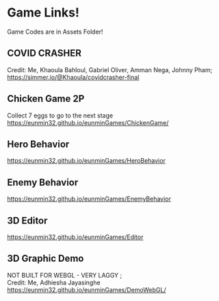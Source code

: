 # Game Links!
Game Codes are in Assets Folder! 

## COVID CRASHER
Credit: Me, Khaoula Bahloul, Gabriel Oliver, Amman Nega, Johnny Pham;<br/>
https://simmer.io/@Khaoula/covidcrasher-final

## Chicken Game 2P
Collect 7 eggs to go to the next stage&nbsp;<br/>
https://eunmin32.github.io/eunminGames/ChickenGame/

## Hero Behavior
https://eunmin32.github.io/eunminGames/HeroBehavior

## Enemy Behavior
https://eunmin32.github.io/eunminGames/EnemyBehavior

## 3D Editor 
https://eunmin32.github.io/eunminGames/Editor

## 3D Graphic Demo
NOT BUILT FOR WEBGL - VERY LAGGY ;<br/>
Credit: Me, Adhiesha Jayasinghe
https://eunmin32.github.io/eunminGames/DemoWebGL/
